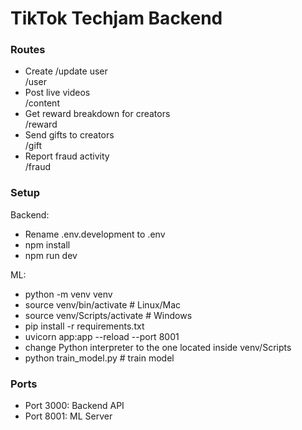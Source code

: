 # TikTok Techjam Backend

### Routes
- Create /update user  
/user
- Post live videos  
/content
- Get reward breakdown for creators  
/reward
- Send gifts to creators  
/gift
- Report fraud activity  
/fraud

### Setup  
Backend:  
- Rename .env.development to .env
- npm install
- npm run dev  

ML:  
- python -m venv venv
- source venv/bin/activate  # Linux/Mac
- source venv/Scripts/activate  # Windows
- pip install -r requirements.txt
- uvicorn app:app --reload --port 8001
- change Python interpreter to the one located inside venv/Scripts
- python train_model.py  # train model

### Ports
- Port 3000: Backend API
- Port 8001: ML Server